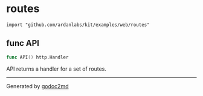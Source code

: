 
# routes
    import "github.com/ardanlabs/kit/examples/web/routes"






## func API
``` go
func API() http.Handler
```
API returns a handler for a set of routes.









- - -
Generated by [godoc2md](http://godoc.org/github.com/davecheney/godoc2md)